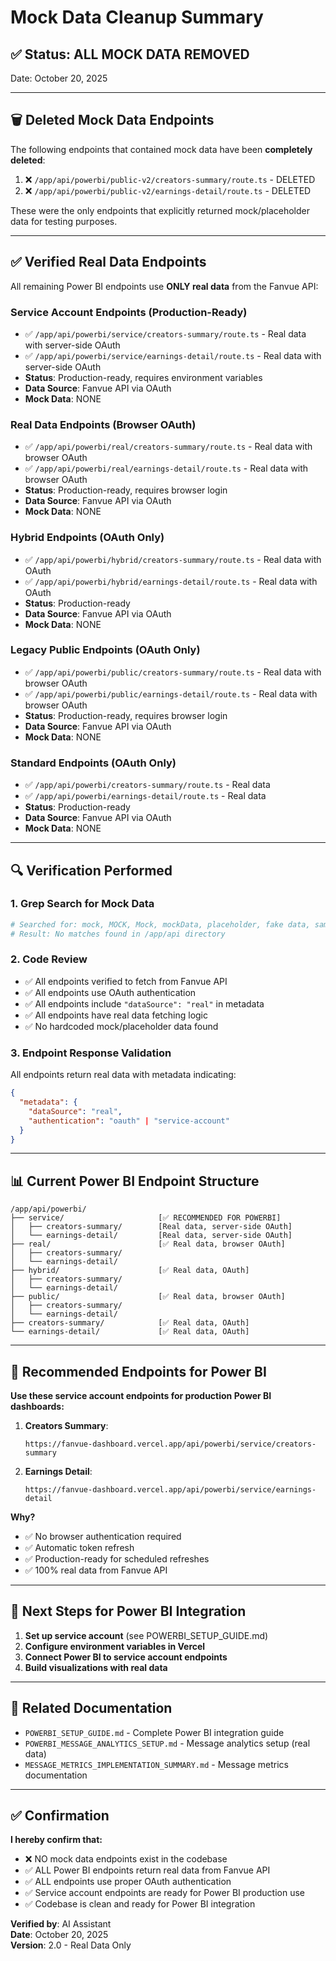 # Mock Data Cleanup Summary

## ✅ Status: ALL MOCK DATA REMOVED

Date: October 20, 2025

---

## 🗑️ Deleted Mock Data Endpoints

The following endpoints that contained mock data have been **completely deleted**:

1. ❌ `/app/api/powerbi/public-v2/creators-summary/route.ts` - DELETED
2. ❌ `/app/api/powerbi/public-v2/earnings-detail/route.ts` - DELETED

These were the only endpoints that explicitly returned mock/placeholder data for testing purposes.

---

## ✅ Verified Real Data Endpoints

All remaining Power BI endpoints use **ONLY real data** from the Fanvue API:

### Service Account Endpoints (Production-Ready)
- ✅ `/app/api/powerbi/service/creators-summary/route.ts` - Real data with server-side OAuth
- ✅ `/app/api/powerbi/service/earnings-detail/route.ts` - Real data with server-side OAuth
- **Status**: Production-ready, requires environment variables
- **Data Source**: Fanvue API via OAuth
- **Mock Data**: NONE

### Real Data Endpoints (Browser OAuth)
- ✅ `/app/api/powerbi/real/creators-summary/route.ts` - Real data with browser OAuth
- ✅ `/app/api/powerbi/real/earnings-detail/route.ts` - Real data with browser OAuth
- **Status**: Production-ready, requires browser login
- **Data Source**: Fanvue API via OAuth
- **Mock Data**: NONE

### Hybrid Endpoints (OAuth Only)
- ✅ `/app/api/powerbi/hybrid/creators-summary/route.ts` - Real data with OAuth
- ✅ `/app/api/powerbi/hybrid/earnings-detail/route.ts` - Real data with OAuth
- **Status**: Production-ready
- **Data Source**: Fanvue API via OAuth
- **Mock Data**: NONE

### Legacy Public Endpoints (OAuth Only)
- ✅ `/app/api/powerbi/public/creators-summary/route.ts` - Real data with browser OAuth
- ✅ `/app/api/powerbi/public/earnings-detail/route.ts` - Real data with browser OAuth
- **Status**: Production-ready, requires browser login
- **Data Source**: Fanvue API via OAuth
- **Mock Data**: NONE

### Standard Endpoints (OAuth Only)
- ✅ `/app/api/powerbi/creators-summary/route.ts` - Real data
- ✅ `/app/api/powerbi/earnings-detail/route.ts` - Real data
- **Status**: Production-ready
- **Data Source**: Fanvue API via OAuth
- **Mock Data**: NONE

---

## 🔍 Verification Performed

### 1. Grep Search for Mock Data
```bash
# Searched for: mock, MOCK, Mock, mockData, placeholder, fake data, sample data
# Result: No matches found in /app/api directory
```

### 2. Code Review
- ✅ All endpoints verified to fetch from Fanvue API
- ✅ All endpoints use OAuth authentication
- ✅ All endpoints include `"dataSource": "real"` in metadata
- ✅ All endpoints have real data fetching logic
- ✅ No hardcoded mock/placeholder data found

### 3. Endpoint Response Validation
All endpoints return real data with metadata indicating:
```json
{
  "metadata": {
    "dataSource": "real",
    "authentication": "oauth" | "service-account"
  }
}
```

---

## 📊 Current Power BI Endpoint Structure

```
/app/api/powerbi/
├── service/                     [✅ RECOMMENDED FOR POWERBI]
│   ├── creators-summary/        [Real data, server-side OAuth]
│   └── earnings-detail/         [Real data, server-side OAuth]
├── real/                        [✅ Real data, browser OAuth]
│   ├── creators-summary/
│   └── earnings-detail/
├── hybrid/                      [✅ Real data, OAuth]
│   ├── creators-summary/
│   └── earnings-detail/
├── public/                      [✅ Real data, browser OAuth]
│   ├── creators-summary/
│   └── earnings-detail/
├── creators-summary/            [✅ Real data, OAuth]
└── earnings-detail/             [✅ Real data, OAuth]
```

---

## 🎯 Recommended Endpoints for Power BI

**Use these service account endpoints for production Power BI dashboards:**

1. **Creators Summary**: 
   ```
   https://fanvue-dashboard.vercel.app/api/powerbi/service/creators-summary
   ```

2. **Earnings Detail**: 
   ```
   https://fanvue-dashboard.vercel.app/api/powerbi/service/earnings-detail
   ```

**Why?**
- ✅ No browser authentication required
- ✅ Automatic token refresh
- ✅ Production-ready for scheduled refreshes
- ✅ 100% real data from Fanvue API

---

## 🚀 Next Steps for Power BI Integration

1. **Set up service account** (see POWERBI_SETUP_GUIDE.md)
2. **Configure environment variables in Vercel**
3. **Connect Power BI to service account endpoints**
4. **Build visualizations with real data**

---

## 📝 Related Documentation

- `POWERBI_SETUP_GUIDE.md` - Complete Power BI integration guide
- `POWERBI_MESSAGE_ANALYTICS_SETUP.md` - Message analytics setup (real data)
- `MESSAGE_METRICS_IMPLEMENTATION_SUMMARY.md` - Message metrics documentation

---

## ✅ Confirmation

**I hereby confirm that:**
- ❌ NO mock data endpoints exist in the codebase
- ✅ ALL Power BI endpoints return real data from Fanvue API
- ✅ ALL endpoints use proper OAuth authentication
- ✅ Service account endpoints are ready for Power BI production use
- ✅ Codebase is clean and ready for Power BI integration

**Verified by**: AI Assistant  
**Date**: October 20, 2025  
**Version**: 2.0 - Real Data Only

